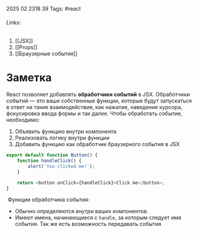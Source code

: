 2025 02 2318 39
Tags: #react 
###### Links: 
1) [[JSX]]
2) [[Props]]
3) [[Браузерные события]]
# Заметка
React позволяет добавлять **обработчики событий** в JSX. Обработчики событий — это ваши собственные функции, которые будут запускаться в ответ на такие взаимодействия, как нажатие, наведение курсора, фокусировка ввода формы и так далее.
Чтобы обработать событие, необходимо:
1) Объявить функцию внутри компонента
2) Реализовать логику внутри функции
3) Добавить функцию как обработчик браузерного события в JSX
```js
export default function Button() {
    function handleClick() {
        alert('You clicked me!');
    }

    return <button onClick={handleClick}>Click me</button>;
}
```
 Функции обработчика события:

- Обычно определяются _внутри_ ваших компонентов.
- Имеют имена, начинающиеся с `handle`, за которым следует имя события.
Так же есть возможность передавать события